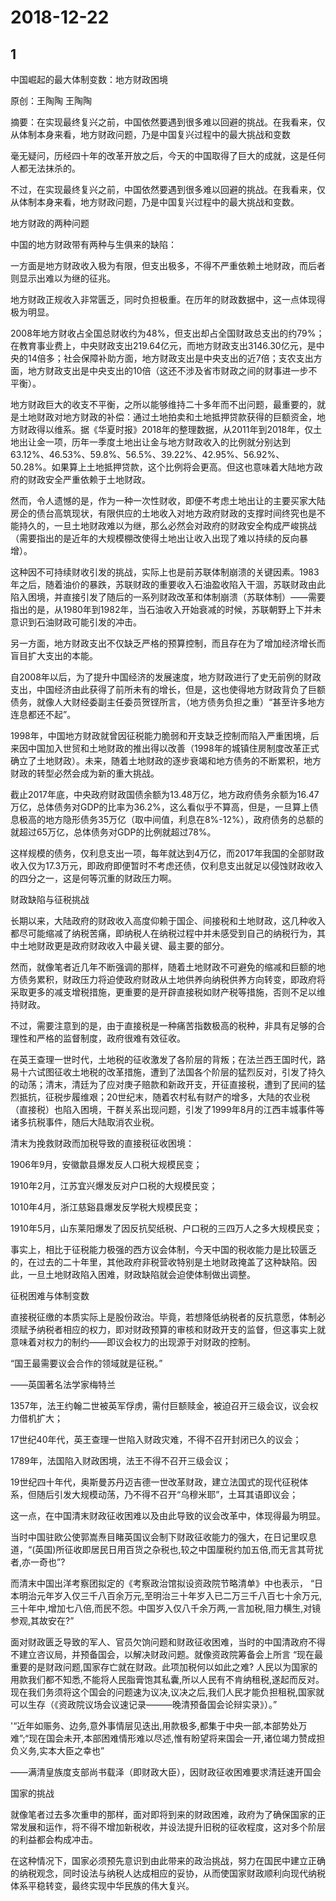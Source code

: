 # 2018-12-22

## 1

中国崛起的最大体制变数：地方财政困境 

原创：王陶陶 王陶陶 

摘要：在实现最终复兴之前，中国依然要遇到很多难以回避的挑战。在我看来，仅从体制本身来看，地方财政问题，乃是中国复兴过程中的最大挑战和变数

毫无疑问，历经四十年的改革开放之后，今天的中国取得了巨大的成就，这是任何人都无法抹杀的。

不过，在实现最终复兴之前，中国依然要遇到很多难以回避的挑战。在我看来，仅从体制本身来看，地方财政问题，乃是中国复兴过程中的最大挑战和变数。

地方财政的两种问题

中国的地方财政带有两种与生俱来的缺陷：

一方面是地方财政收入极为有限，但支出极多，不得不严重依赖土地财政，而后者则显示出难以为继的征兆。

地方财政正规收入非常匮乏，同时负担极重。在历年的财政数据中，这一点体现得极为明显。

2008年地方财收占全国总财收约为48%，但支出却占全国财政总支出的约79%；在教育事业费上，中央财政支出219.64亿元，而地方财政支出3146.30亿元，是中央的14倍多；社会保障补助方面，地方财政支出是中央支出的近7倍；支农支出方面，地方财政支出是中央支出的10倍（这还不涉及省市财政之间的财事进一步不平衡）。

地方财政巨大的收支不平衡，之所以能够维持二十多年而不出问题，最重要的，就是土地财政对地方财政的补偿：通过土地拍卖和土地抵押贷款获得的巨额资金，地方财政得以维系。据《华夏时报》2018年的整理数据，从2011年到2018年，仅土地出让金一项，历年一季度土地出让金与地方财政收入的比例就分别达到63.12%、46.53%、59.8%、56.5%、39.22%、42.95%、56.92%、50.28%。如果算上土地抵押贷款，这个比例将会更高。但这也意味着大陆地方政府的财政安全严重依赖于土地财政。

然而，令人遗憾的是，作为一种一次性财收，即便不考虑土地出让的主要买家大陆房企的债台高筑现状，有限供应的土地收入对地方政府财政的支撑时间终究也是不能持久的，一旦土地财政难以为继，那么必然会对政府的财政安全构成严峻挑战（需要指出的是近年的大规模棚改使得土地出让收入出现了难以持续的反向暴增）。

这种因不可持续财收引发的挑战，实际上也是前苏联体制崩溃的关键因素。1983年之后，随着油价的暴跌，苏联财政的重要收入石油盈收陷入干涸，苏联财政由此陷入困境，并直接引发了随后的一系列财政改革和体制崩溃（苏联体制）——需要指出的是，从1980年到1982年，当石油收入开始衰减的时候，苏联朝野上下并未意识到石油财政可能引发的冲击。

另一方面，地方财政支出不仅缺乏严格的预算控制，而且存在为了增加经济增长而盲目扩大支出的本能。

自2008年以后，为了提升中国经济的发展速度，地方财政进行了史无前例的财政支出，中国经济由此获得了前所未有的增长，但是，这也使得地方财政背负了巨额债务，就像人大财经委副主任委员贺铿所言，（地方债务负担之重）“甚至许多地方连息都还不起”。

1998年，中国地方财政就曾因征税能力脆弱和开支缺乏控制而陷入严重困境，后来因中国加入世贸和土地财政的推出得以改善（1998年的城镇住房制度改革正式确立了土地财政）。未来，随着土地财政的逐步衰竭和地方债务的不断累积，地方财政的转型必然会成为新的重大挑战。

截止2017年底，中央政府财政国债余额为13.48万亿，地方政府债务余额为16.47万亿，总体债务对GDP的比率为36.2%，这么看似乎不算高，但是，一旦算上债息极高的地方隐形债务35万亿（取中间值，利息在8%-12%），政府债务的总额的就超过65万亿，总体债务对GDP的比例就超过78%。

这样规模的债务，仅利息支出一项，每年就达到4万亿，而2017年我国的全部财政收入仅为17.3万元，即政府即便暂时不考虑还债，仅利息支出就足以侵蚀财政收入的四分之一，这是何等沉重的财政压力啊。


财政缺陷与征税挑战

长期以来，大陆政府的财政收入高度仰赖于国企、间接税和土地财政，这几种收入都尽可能缩减了纳税苦痛，即纳税人在纳税过程中并未感受到自己的纳税行为，其中土地财政更是政府财政收入中最关键、最主要的部分。

然而，就像笔者近几年不断强调的那样，随着土地财政不可避免的缩减和巨额的地方债务累积，财政压力将迫使政府财政从土地供养向纳税供养方向转变，即政府将采取更多的减支增税措施，更重要的是开辟直接税如财产税等措施，否则不足以维持财政。

不过，需要注意到的是，由于直接税是一种痛苦指数极高的税种，非具有足够的合理性和严格的监督制度，政府很难有效征收。

在英王查理一世时代，土地税的征收激发了各阶层的背叛；在法兰西王国时代，路易十六试图征收土地税的改革措施，遭到了法国各个阶层的猛烈反对，引发了持久的动荡；清末，清廷为了应对庚子赔款和新政开支，开征直接税，遭到了民间的猛烈抵抗，征税步履维艰；20世纪末，随着农村私有财产的增多，大陆的农业税（直接税）也陷入困境，干群关系出现问题，引发了1999年8月的江西丰城事件等诸多抗税事件，随后大陆取消农业税。

清末为挽救财政而加税导致的直接税征收困境：

1906年9月，安徽歙县爆发反人口税大规模民变；

1910年2月，江苏宜兴爆发反对户口税的大规模民变；

1010年4月，浙江慈谿县爆发反学税大规模民变；

1910年5月，山东莱阳爆发了因反抗契纸税、户口税的三四万人之多大规模民变；

事实上，相比于征税能力极强的西方议会体制，今天中国的税收能力是比较匮乏的，在过去的二十年里，其他政府非税营收特别是土地财政掩盖了这种缺陷。因此，一旦土地财政陷入困难，财政缺陷就会迫使体制做出调整。

征税困难与体制变数

直接税征缴的本质实际上是股份政治。毕竟，若想降低纳税者的反抗意愿，体制必须赋予纳税者相应的权力，即对财政预算的审核和财政开支的监督，但这事实上就意味着对权力的制约——即议会权力的出现源于对财政的控制。

“国王最需要议会合作的领域就是征税。”

——英国著名法学家梅特兰

1357年，法王约翰二世被英军俘虏，需付巨额赎金，被迫召开三级会议，议会权力借机扩大；

17世纪40年代，英王查理一世陷入财政灾难，不得不召开封闭已久的议会；

1789年，法国陷入财政困境，法王不得不召开三级会议；

19世纪四十年代，奥斯曼苏丹迈吉德一世改革财政，建立法国式的现代征税体系，但随后引发大规模动荡，乃不得不召开“乌穆米耶”，土耳其语即议会；

这一点，在中国清末财政征收困难以及由此导致的议会改革中，体现得最为明显。

当时中国驻欧公使郭嵩焘目睹英国议会制下财政征收能力的强大，在日记里叹息道，“(英国)所征收即居民日用百货之杂税也,较之中国厘税约加五倍,而无言其苛扰者,亦一奇也”?

而清末中国出洋考察团拟定的《考察政治馆拟设资政院节略清单》中也表示， “日本明治元年岁入仅三千八百余万元,至明治三十年岁入已二万三千八百七十余万元,三十年中,增加七八倍,而民不怨。中国岁入仅八千余万两,一言加税,阻力横生,对镜参观,其故安在?” 

面对财政匮乏导致的军人、官员欠饷问题和财政征收困难，当时的中国清政府不得不建立咨议局，并预备国会，以解决财政问题。就像资政院筹备会上所言 “现在最重要的是财政问题,国家存亡就在财政。此项加税何以如此之难? 人民以为国家的用款我们都不知悉,不能将人民脂膏饱其私囊,所以人民有不肯纳租税,遂起而反对。现在我们务须将这个国会的问题速为议决,议决之后,我们人民才能负担租税,国家就可以生存（《资政院议场会议速记录———晚清预备国会论辩实录》）。” 

'“近年如赈务、边务,意外事情层见迭出,用款极多,都集于中央一部,本部势处万难”;“现在国会未开,本部困难情形难以尽述,惟有盼望将来国会一开,诸位竭力赞成担负义务,实本大臣之幸也”

——满清皇族度支部尚书载泽（即财政大臣），因财政征收困难要求清廷速开国会

国家的挑战

就像笔者过去多次重申的那样，面对即将到来的财政困难，政府为了确保国家的正常发展和运作，将不得不增加新税收，并设法提升旧税的征收程度，这对多个阶层的利益都会构成冲击。

在这种情况下，国家必须预先意识到由此带来的政治挑战，努力在国民中建立正确的纳税观念，同时设法与纳税人达成相应的妥协，从而使国家财政顺利向现代纳税体系平稳转变，最终实现中华民族的伟大复兴。

